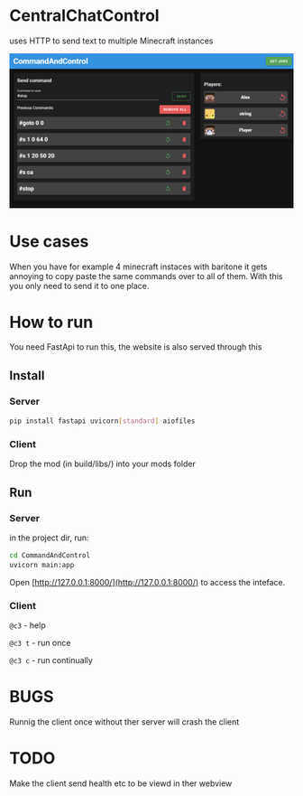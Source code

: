 # CentralChatControl
uses HTTP to send text to multiple Minecraft instances

<img src="Pics/Exampleusage.png"/>

# Use cases
When you have for example 4 minecraft instaces with baritone it gets annoying to copy paste the same commands over to all of them. 
With this you only need to send it to one place. 


# How to run
You need FastApi to run this, the website is also served through this

## Install

### Server
```bash
pip install fastapi uvicorn[standard] aiofiles
```

### Client
Drop the mod (in build/libs/) into your mods folder


## Run 
### Server
in the project dir, run:
```bash
cd CommandAndControl
uvicorn main:app
```
Open [http://127.0.0.1:8000/](http://127.0.0.1:8000/) to access the inteface.

### Client
`@c3` - help

`@c3 t` - run once

`@c3 c` - run continually


# BUGS

Runnig the client once without ther server will crash the client


# TODO

Make the client send health etc to be viewd in ther webview

